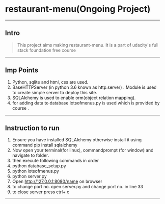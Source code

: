 # restaurant-menu(Ongoing Project)
-------------------------------------------------------
## Intro
> This project aims making restaurant-menu.
> It is a part of udacity's full stack foundation
> free course
------------------------------------------------------
## Imp Points
1. Python, sqlite and html, css are used.
2. BaseHTTPServer (in python 3.6 known as http.server) .
 Module  is used to create simple server to deploy
 this site.
4. SQLAlchemy is used to enable orm(object relation
 mapping).
5. for adding data to database lotsofmenus.py is used
 which is provided by course .
------------------------------------------------------
## Instruction to run
1. Ensure you have installed SQLAlchemy otherwise
  install it using command pip install sqlalchemy
2. Now open your terminal(for linux), commandprompt
  (for window) and navigate to folder.
3. then execute following commands in order
  1. python database_setup.py
  2. python lotsofmenus.py
  3. python server.py
4. Open http://127.0.0.1:8080/name on browser
5. to change port no. open server.py and change port no.
  in line 33
6. to close server press ctrl+ c
---------------------------------------------------------
